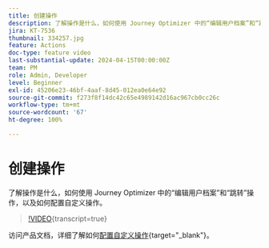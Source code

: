 ```yaml
---
title: 创建操作
description: 了解操作是什么，如何使用 Journey Optimizer 中的“编辑用户档案”和“跳转”操作，以及如何配置自定义操作。
jira: KT-7536
thumbnail: 334257.jpg
feature: Actions
doc-type: feature video
last-substantial-update: 2024-04-15T00:00:00Z
team: PM
role: Admin, Developer
level: Beginner
exl-id: 45206e23-46bf-4aaf-8d45-012ea0e64e92
source-git-commit: f273f8f14dc42c65e4989142d16ac967cb0cc26c
workflow-type: tm+mt
source-wordcount: '67'
ht-degree: 100%

---
```


# 创建操作

了解操作是什么，如何使用 Journey Optimizer 中的“编辑用户档案”和“跳转”操作，以及如何配置自定义操作。

>[!VIDEO](https://video.tv.adobe.com/v/3430276?quality=12&learn=on&captions=chi_hans){transcript=true}

访问产品文档，详细了解如何[配置自定义操作](https://experienceleague.adobe.com/zh-hans/docs/journey-optimizer/using/configuration/configure-journeys/action-journeys/about-custom-action-configuration){target="_blank"}。
